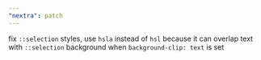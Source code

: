 ```yaml
---
"nextra": patch
---
```


fix `::selection` styles, use `hsla` instead of `hsl` because it can overlap text with `::selection` background when `background-clip: text` is set
